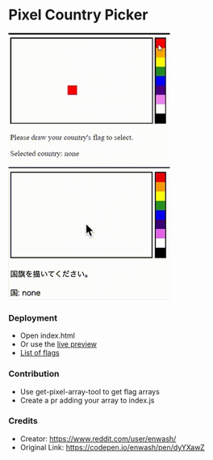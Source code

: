 # Pixel Country Picker

![](images/demo_murica.gif)
![](images/demo_日本.gif)

### Deployment

- Open index.html
- Or use the [live preview](http://flags.query.design/)
- [List of flags](http://flags.query.design/list-flags/index.html)

### Contribution

- Use get-pixel-array-tool to get flag arrays
- Create a pr adding your array to index.js

### Credits

- Creator: https://www.reddit.com/user/enwash/
- Original Link: https://codepen.io/enwash/pen/dyYXawZ

